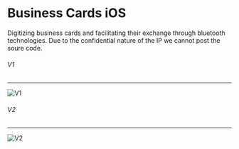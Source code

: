 # Business Cards iOS 
Digitizing business cards and facilitating their exchange through bluetooth technologies. Due to the confidential nature of the IP we cannot post the soure code.
###### V1
----
![V1](https://github.com/pinginc/businesscards/blob/master/pingv1.png)

###### V2
-----
![V2](https://github.com/pinginc/businesscards/blob/master/pingv2%20copy.png)
